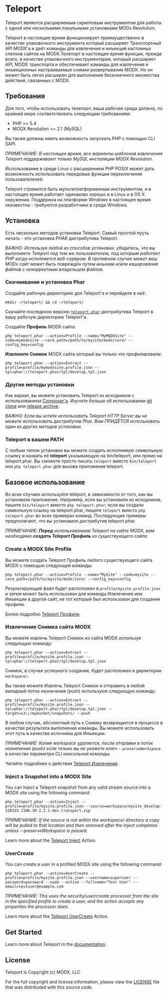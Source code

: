 # Teleport

Teleport является расширяемым скриптовым инструментом для работы с одной или несколькими локальными установками MODx Revolution.

Teleport в настоящее время функционирует приемущественно в качестве упаковочного инструмента который расширяет Транспортный API MODX'а и даёт команды для извлечения и инъекций кастомных слепков сайтов на MODX.Телепорт в настоящее время функции, прежде всего, в качестве упаковочного инструментария, который расширяет API, MODX транспорта и обеспечивает команды для извлечения и инъекционных настраиваемые снимки развертывания MODX. Но он может быть легко расширен для выполнения бесконечного множества действий, связанных с MODX.


## Требования

Для того, чтобы использовать телепорт, ваша рабочая среда должна, по крайней мере соответствовать следующим требованиям:

* PHP >= 5.4
* MODX Revolution >= 2.1 (MySQL)

Вы также должны иметь возможность запускать PHP с помощью CLI SAPI.

_ПРИМЕЧАНИЕ: В настоящее время, все варианты шаблонов извлечения Teleport поддерживают только MySQL инсталяции MODX Revolution._

Использование в среде Linux с расширением PHP POSIX может дать возможность использовать передовые функции переключения пользователелей.

Teleport стремится быть мультиплатформенным инструментом, и в настоящее время работает одинаково хорошо и в Linux и в OS X окружении. Поддержка на платформе Windows в настоящее время неизвестна - требуются разработчики в среде Windows.


## Установка

Есть несколько методов установки Teleport. Самый простой пууть начать - это установка PHAR дистрибутива Teleport.

_ВАЖНО: Используя любой из способов установки, убедитесь, что вы выполняете Teleport под тем же пользователем, под которым работает PHP когда исполняется веб-сервром. В противном случае может ваш MODx сайт может быть повреждён путем инъекии и/или кэширования файлов с некорректным владельцем файлов._

### Скачиивание и установка Phar

Создайте рабочую директорию для Teleport'а и перейдите в неё:

    mkdir ~/teleport/ && cd ~/teleport/

Скачайте последнюю версию [`teleport.phar`](http://modx.s3.amazonaws.com/releases/teleport/teleport.phar "teleport.phar") дистрибутива Teleport в вашу рабочую директорию Teleport'а.

Создайте **Профиль** MODX сайта:

    php teleport.phar --action=Profile --name="MyMODXSite" --code=mymodxsite --core_path=/path/to/mysite/modx/core/ --config_key=config

**Извлеките Снимок** MODX сайта который вы только что _профилировали_:

    php teleport.phar --action=Extract --profile=profile/mymodxsite.profile.json --tpl=phar://teleport.phar/tpl/develop.tpl.json


### Другие методы установки

Как вариат, вы можете установить Teleport из исходников с использованием [Composer'а](http://getcomposer.org/). Изучите больше об использовании [git clone](doc/install/git-clone.md) или [release archive](doc/install/releases.md).

_ВАЖНО: Если вы хотите использовать Teleport HTTP Server вы не можете использовать дистрибутив Phar. Вам ПРИДЁТСЯ использовать один из других методов установки._

### Teleport в вашем PATH

С любым типом установки вы можете создать исполнимую символьную ссылку и назвать её **teleport** указывающую на bin/teleport, или прямо на teleport.phar. Вы сможете просто писать `teleport` вместо `bin/teleport` или `php teleport.phar` для вызова приложения teleport.


## Базовое использование

Во всех случаях используйте teleport, в зависимости от того, как вы установили приложение. Например, если вы установили из исходников, пишите `bin/teleport` вместо `php teleport.phar`; если вы создали символьную ссылку на teleport.phar, пишите `teleport` вместо `php teleport.phar` во всех примерах команд. Последующие примеры предполагают, что вы установили дистрибутив teleport.phar.

_ПРИМЕЧАНИЕ: **Перед** использованием Teleport на сайте MODX, вам необходимо **создать Teleport Профиль** из существующего сайта._

### Create a MODX Site Profile

Вы можете создать Teleport Профиль любого существующего сайта MODX с помощью следующей команды:

    php teleport.phar --action=Profile --name="MySite" --code=mysite --core_path=/path/to/mysite/modx/core/ --config_key=config

Результирующий файл будет расположен в `profile/mysite.profile.json` и затем может быть использован для команды Извлечения или Инъекции в другой сайт, не тот который был использован для создания профиля.

Более подробно [Teleport Профили](doc/lang_ru/use/profile.md).

### Извлечение Снимка сайта MODX

Вы можете извлечь Teleport Снимок из сайта MODX используя следующую команду:

    php teleport.phar --action=Extract --profile=profile/mysite.profile.json --tpl=phar://teleport.phar/tpl/develop.tpl.json

Снимок, в случае успешного создания, будет расположен в директории `workspace/`.

Вы также можете Извлечь Teleport Снимок и отправить в любой валидный поток назначения (push) используюя следующую команду:

    php teleport.phar --action=Extract --profile=profile/mysite.profile.json --tpl=phar://teleport.phar/tpl/develop.tpl.json --target=s3://mybucket/snapshots/ --push

В любом случае, абсолютный путь к Снимку возвращается в процессе в качестве результата выполнения команды. Вы можете использовать этот путь в качестве источника для Инъекции.

_ПРИМЕЧАНИЕ: Копия workspace удаляется, после отправки в поток назначения (push) если только вы не укажете ключ `--preserveWorkspace` в качестве параметра CLI консольной команды._

Читайте подробнее о действии [Teleport Извлечения](doc/lang_ru/use/extract.md).

### Inject a Snapshot into a MODX Site

You can Inject a Teleport snapshot from any valid stream source into a MODX site using the following command:

    php teleport.phar --action=Inject --profile=profile/mysite.profile.json --source=workspace/mysite_develop-120315.1106.30-2.2.1-dev.transport.zip

_ПРИМЕЧАНИЕ: If the source is not within the workspace/ directory a copy will be pulled to that location and then removed after the Inject completes unless --preserveWorkspace is passed._

Learn more about the [Teleport Inject](doc/lang_ru/use/inject.md) Action.

### UserCreate

You can create a user in a profiled MODX site using the following command:

    php teleport.phar --action=UserCreate --profile=profile/mysite.profile.json --username=superuser --password=password --sudo --active --fullname="Test User" --email=testuser@example.com

_ПРИМЕЧАНИЕ: This uses the security/user/create processor from the site in the specified profile to create a user, and the action accepts any properties the processor does._

Learn more about the [Teleport UserCreate](doc/lang_ru/use/user-create.md) Action.


## Get Started

Learn more about Teleport in the [documentation](doc/lang_ru/index.md).

## License

Teleport is Copyright (c) MODX, LLC

For the full copyright and license information, please view the [LICENSE](./LICENSE "LICENSE") file that was distributed with this source code.

